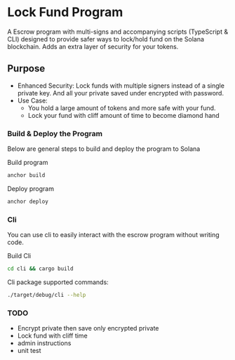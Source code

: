# Lock Fund Program
A Escrow program with multi-signs and accompanying scripts (TypeScript & CLI) designed to provide safer ways to lock/hold fund on the Solana blockchain. Adds an extra layer of security for your tokens.

## Purpose
  - Enhanced Security: Lock funds with multiple signers instead of a single private key. And all your private saved under encrypted with password.
  - Use Case:
    - You hold a large amount of tokens and more safe with your fund.
    - Lock your fund with cliff amount of time to become diamond hand

### Build & Deploy the Program
Below are general steps to build and deploy the program to Solana

Build program
```bash
anchor build
```

Deploy program
```bash
anchor deploy
```

### Cli
You can use cli to easily interact with the escrow program without writing code.

Build Cli
```bash
cd cli && cargo build
```

Cli package supported commands:
```bash
./target/debug/cli --help
```

### TODO
  - Encrypt private then save only encrypted private
  - Lock fund with cliff time
  - admin instructions
  - unit test
